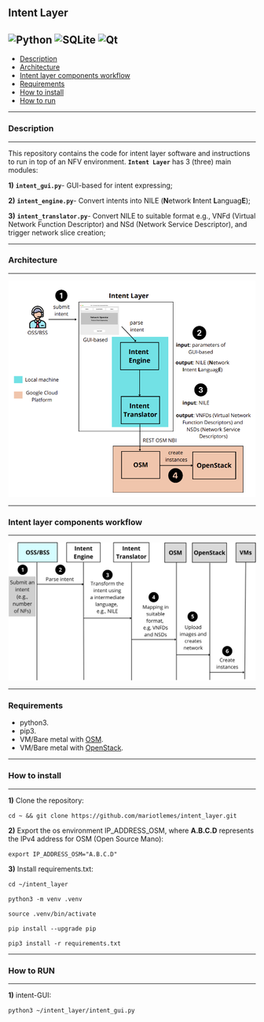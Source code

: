 ## Intent Layer



![Python](https://img.shields.io/badge/python-3670A0?style=for-the-badge&logo=python&logoColor=ffdd54)
![SQLite](https://img.shields.io/badge/sqlite-%2307405e.svg?style=for-the-badge&logo=sqlite&logoColor=white)
![Qt](https://img.shields.io/badge/Qt-%23217346.svg?style=for-the-badge&logo=Qt&logoColor=white)
---

- [Description](#description)
- [Architecture](#architecture)
- [Intent layer components workflow](#intent-layer-components-workflow)
- [Requirements](#requirements)
- [How to install](#how-to-install)
- [How to run](#how-to-run)

--- 
### Description

---

This repository contains the code
for intent layer software and instructions to run in top of
an NFV environment. **`Intent Layer`** has 3 (three) main modules:


**1)** **`intent_gui.py`**- GUI-based for intent expressing;

**2)** **`intent_engine.py`**- Convert intents into NILE (**N**etwork **I**ntent **L**anguag**E**);

**3)** **`intent_translator.py`**- Convert NILE to suitable format e.g., VNFd (Virtual Network Function Descriptor) and NSd (Network Service Descriptor), and trigger network slice creation;

---
###  Architecture

---

![](fig/experimental-setup.png)

---

### Intent layer components workflow

---

![](fig/POC-basic.png)

---

### Requirements

- python3. 
- pip3. 
- VM/Bare metal with [OSM](https://osm.etsi.org/). 
- VM/Bare metal with [OpenStack](https://docs.openstack.org/devstack/latest/).
---
### How to install

---
**1)** Clone the repository:

```
cd ~ && git clone https://github.com/mariotlemes/intent_layer.git
```

**2)** Export the os environment IP_ADDRESS_OSM, where **A.B.C.D** represents the IPv4 address for OSM (Open
Source Mano):
```
export IP_ADDRESS_OSM="A.B.C.D"
```

**3)** Install requirements.txt:
```
cd ~/intent_layer
```

```
python3 -m venv .venv
```

```
source .venv/bin/activate
```

```
pip install --upgrade pip
```

```
pip3 install -r requirements.txt
```
---
### How to RUN

---
**1)** intent-GUI:

```
python3 ~/intent_layer/intent_gui.py
```
